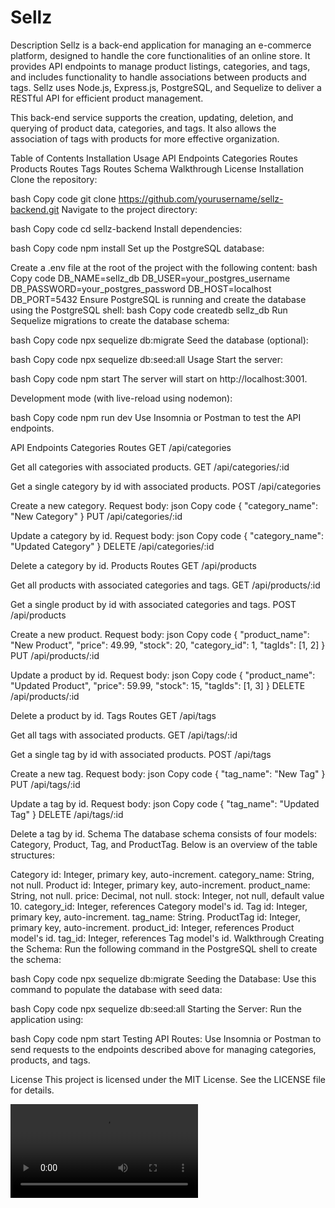 # Sellz

Description
Sellz is a back-end application for managing an e-commerce platform, designed to handle the core functionalities of an online store. It provides API endpoints to manage product listings, categories, and tags, and includes functionality to handle associations between products and tags. Sellz uses Node.js, Express.js, PostgreSQL, and Sequelize to deliver a RESTful API for efficient product management.

This back-end service supports the creation, updating, deletion, and querying of product data, categories, and tags. It also allows the association of tags with products for more effective organization.

Table of Contents
Installation
Usage
API Endpoints
Categories Routes
Products Routes
Tags Routes
Schema
Walkthrough
License
Installation
Clone the repository:

bash
Copy code
git clone https://github.com/yourusername/sellz-backend.git
Navigate to the project directory:

bash
Copy code
cd sellz-backend
Install dependencies:

bash
Copy code
npm install
Set up the PostgreSQL database:

Create a .env file at the root of the project with the following content:
bash
Copy code
DB_NAME=sellz_db
DB_USER=your_postgres_username
DB_PASSWORD=your_postgres_password
DB_HOST=localhost
DB_PORT=5432
Ensure PostgreSQL is running and create the database using the PostgreSQL shell:
bash
Copy code
createdb sellz_db
Run Sequelize migrations to create the database schema:

bash
Copy code
npx sequelize db:migrate
Seed the database (optional):

bash
Copy code
npx sequelize db:seed:all
Usage
Start the server:

bash
Copy code
npm start
The server will start on http://localhost:3001.

Development mode (with live-reload using nodemon):

bash
Copy code
npm run dev
Use Insomnia or Postman to test the API endpoints.

API Endpoints
Categories Routes
GET /api/categories

Get all categories with associated products.
GET /api/categories/:id

Get a single category by id with associated products.
POST /api/categories

Create a new category.
Request body:
json
Copy code
{
  "category_name": "New Category"
}
PUT /api/categories/:id

Update a category by id.
Request body:
json
Copy code
{
  "category_name": "Updated Category"
}
DELETE /api/categories/:id

Delete a category by id.
Products Routes
GET /api/products

Get all products with associated categories and tags.
GET /api/products/:id

Get a single product by id with associated categories and tags.
POST /api/products

Create a new product.
Request body:
json
Copy code
{
  "product_name": "New Product",
  "price": 49.99,
  "stock": 20,
  "category_id": 1,
  "tagIds": [1, 2]
}
PUT /api/products/:id

Update a product by id.
Request body:
json
Copy code
{
  "product_name": "Updated Product",
  "price": 59.99,
  "stock": 15,
  "tagIds": [1, 3]
}
DELETE /api/products/:id

Delete a product by id.
Tags Routes
GET /api/tags

Get all tags with associated products.
GET /api/tags/:id

Get a single tag by id with associated products.
POST /api/tags

Create a new tag.
Request body:
json
Copy code
{
  "tag_name": "New Tag"
}
PUT /api/tags/:id

Update a tag by id.
Request body:
json
Copy code
{
  "tag_name": "Updated Tag"
}
DELETE /api/tags/:id

Delete a tag by id.
Schema
The database schema consists of four models: Category, Product, Tag, and ProductTag. Below is an overview of the table structures:

Category
id: Integer, primary key, auto-increment.
category_name: String, not null.
Product
id: Integer, primary key, auto-increment.
product_name: String, not null.
price: Decimal, not null.
stock: Integer, not null, default value 10.
category_id: Integer, references Category model's id.
Tag
id: Integer, primary key, auto-increment.
tag_name: String.
ProductTag
id: Integer, primary key, auto-increment.
product_id: Integer, references Product model's id.
tag_id: Integer, references Tag model's id.
Walkthrough
Creating the Schema: Run the following command in the PostgreSQL shell to create the schema:

bash
Copy code
npx sequelize db:migrate
Seeding the Database: Use this command to populate the database with seed data:

bash
Copy code
npx sequelize db:seed:all
Starting the Server: Run the application using:

bash
Copy code
npm start
Testing API Routes: Use Insomnia or Postman to send requests to the endpoints described above for managing categories, products, and tags.

License
This project is licensed under the MIT License. See the LICENSE file for details.


<video src="./video/Untitled video - Made with Clipchamp (1).mp4"></video>